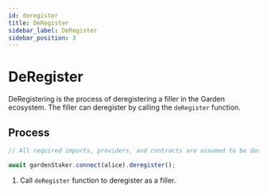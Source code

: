 ```yaml
---
id: deregister
title: DeRegister
sidebar_label: DeRegister
sidebar_position: 3
---
```


# DeRegister

DeRegistering is the process of deregistering a filler in the Garden ecosystem. The filler can deregister by calling the `deRegister` function.

## Process

```typescript
// All required imports, providers, and contracts are assumed to be declared here

await gardenStaker.connect(alice).deregister();
```

1. Call `deRegister` function to deregister as a filler.
